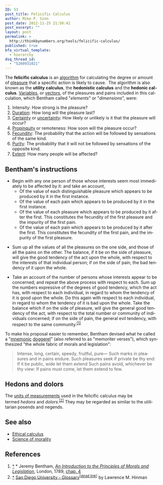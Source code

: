 ```yaml
---
ID: 53
post_title: Felicific Calculus
author: Mike P. Sinn
post_date: 2012-11-25 21:50:41
post_excerpt: ""
layout: post
permalink: >
  http://thinkbynumbers.org/tools/felicific-calculus/
published: true
bfa_virtual_template:
  - hierarchy
dsq_thread_id:
  - "5260931021"
---
```

<div id="siteSub"></div>

<div id="mw-content-text" lang="en" dir="ltr">The <strong>felicific calculus</strong> is an <a title="Algorithm" href="https://en.wikipedia.org/wiki/Algorithm">algorithm</a> for calculating the degree or amount of <a title="Pleasure" href="https://en.wikipedia.org/wiki/Pleasure">pleasure</a> that a specific action is likely to cause.  The algorithm is also known as the <strong>utility calculus</strong>, the <strong>hedonistic calculus</strong> and the <strong>hedonic calculus</strong>.
<a title="Variable (math)" href="https://en.wikipedia.org/wiki/Variable_(math)">Variables</a>, or <a title="Vector space" href="https://en.wikipedia.org/wiki/Vector_space">vectors</a>, of the pleasures and pains included in this calculation, which Bentham called "<em>elements</em>" or "<em>dimensions</em>", were:
<ol>
    <li>Intensity: How strong is the pleasure?</li>
    <li><a title="Time" href="https://en.wikipedia.org/wiki/Time">Duration</a>: How long will the pleasure last?</li>
    <li><a title="Certainty" href="https://en.wikipedia.org/wiki/Certainty">Certainty</a> or <a title="Uncertainty" href="https://en.wikipedia.org/wiki/Uncertainty">uncertainty</a>: How likely or unlikely is it that the pleasure will occur?</li>
    <li><a title="Propinquity" href="https://en.wikipedia.org/wiki/Propinquity">Propinquity</a> or remoteness: How soon will the pleasure occur?</li>
    <li><a title="Fecundity" href="https://en.wikipedia.org/wiki/Fecundity">Fecundity</a>: The probability that the action will be followed by sensations of the same kind.</li>
    <li><a title="wiktionary:Purity" href="https://en.wiktionary.org/wiki/Purity">Purity</a>: The probability that it will not be followed by sensations of the opposite kind.</li>
    <li><a title="wikt:extent" href="https://en.wiktionary.org/wiki/extent">Extent</a>: How many people will be affected?</li>
</ol>
<h2>Bentham's instructions</h2>
<ul>
    <li>Begin with any one person of those whose interests seem most immediately to be affected by it: and take an account,
<ul>
    <li>Of the value of each distinguishable pleasure which appears to be produced by it in the first instance.</li>
    <li>Of the value of each pain which appears to be produced by it in the first instance.</li>
    <li>Of the value of each pleasure which appears to be produced by it after the first. This constitutes the fecundity of the first pleasure and the impurity of the first pain.</li>
    <li>Of the value of each pain which appears to be produced by it after the first. This constitutes the fecundity of the first pain, and the impurity of the first pleasure.</li>
</ul>
</li>
</ul>
<ul>
    <li>Sum up all the values of all the pleasures on the one side, and those of all the pains on the other. The balance, if it be on the side of pleasure, will give the good tendency of the act upon the whole, with respect to the interests of that individual person; if on the side of pain, the bad tendency of it upon the whole.</li>
</ul>
<ul>
    <li>Take an account of the number of persons whose interests appear to be concerned; and repeat the above process with respect to each. Sum up the numbers expressive of the degrees of good tendency, which the act has, with respect to each individual, in regard to whom the tendency of it is good upon the whole. Do this again with respect to each individual, in regard to whom the tendency of it is bad upon the whole. Take the balance which if on the side of pleasure, will give the general good tendency of the act, with respect to the total number or community of individuals concerned; if on the side of pain, the general evil tendency, with respect to the same community.<sup id="cite_ref-1"><a href="https://en.wikipedia.org/wiki/Felicific_calculus#cite_note-1">[1]</a></sup></li>
</ul>
To make his proposal easier to remember, Bentham devised what he called a "<a title="Mnemonic" href="https://en.wikipedia.org/wiki/Mnemonic">mnemonic</a> <a title="Doggerel" href="https://en.wikipedia.org/wiki/Doggerel">doggerel</a>" (also referred to as "memoriter verses"), which synthesized "the whole fabric of morals and legislation":
<blockquote>Intense, long, certain, speedy, fruitful, pure—
Such marks in pleasures and in pains endure.
Such pleasures seek if private be thy end:
If it be public, wide let them extend
Such pains avoid, whichever be thy view:
If pains must come, let them extend to few.</blockquote>
<h2>Hedons and dolors</h2>
The <a title="Units of measurements" href="https://en.wikipedia.org/wiki/Units_of_measurements">units of measurements</a> used in the felicific calculus may be termed <em>hedons</em> and <em>dolors</em>.<sup id="cite_ref-2"><a href="https://en.wikipedia.org/wiki/Felicific_calculus#cite_note-2">[2]</a></sup> They may be regarded as similar to the utilitarian posends and negends.
<h2>See also</h2>
<ul>
    <li><a title="Ethical calculus" href="https://en.wikipedia.org/wiki/Ethical_calculus">Ethical calculus</a></li>
    <li><a title="Science of morality" href="https://en.wikipedia.org/wiki/Science_of_morality">Science of morality</a></li>
</ul>
<h2>References</h2>
<div>
<ol>
    <li id="cite_note-1"><strong><a href="https://en.wikipedia.org/wiki/Felicific_calculus#cite_ref-1">^</a></strong> * Jeremy Bentham, <a href="http://www.econlib.org/library/Bentham/bnthPML.html" rel="nofollow"><em>An Introduction to the Principles of Morals and Legislation</em></a>, London, 1789, <a href="http://www.econlib.org/library/Bentham/bnthPML4.html" rel="nofollow">chap. 4</a></li>
    <li id="cite_note-2"><strong><a href="https://en.wikipedia.org/wiki/Felicific_calculus#cite_ref-2">^</a></strong> <a href="http://web.archive.org/web/20080525013216/http://ethics.sandiego.edu:80/Glossary.html" rel="nofollow">San Diego University - Glossary</a><sup>[<em><a title="Wikipedia:Link rot" href="https://en.wikipedia.org/wiki/Wikipedia:Link_rot">dead link</a></em>]</sup> by Lawrence M. Hinman</li>
</ol>
</div>
</div>
